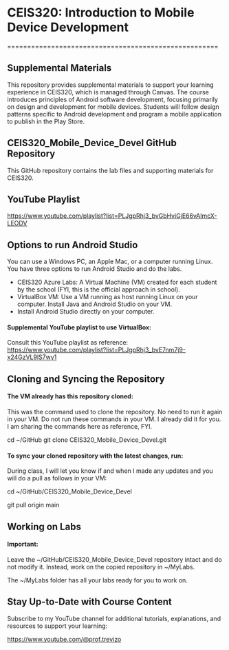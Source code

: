 # CEIS320: Introduction to Mobile Device Development
=====================================================

Supplemental Materials
-----------------------

This repository provides supplemental materials to support your learning experience in CEIS320, which is managed through Canvas. The course introduces principles of Android software development, focusing primarily on design and development for mobile devices. Students will follow design patterns specific to Android development and program a mobile application to publish in the Play Store.

## CEIS320_Mobile_Device_Devel GitHub Repository

This GitHub repository contains the lab files and supporting materials for CEIS320.

## YouTube Playlist

https://www.youtube.com/playlist?list=PLJgpRhj3_bvGbHviGjE66vAlmcX-LEODV

## Options to run Android Studio

You can use a Windows PC, an Apple Mac, or a computer running Linux. You have three options to run Android Studio and do the labs.

<ul>
<li> CEIS320 Azure Labs: A Virtual Machine (VM) created for each student by the school (FYI, this is the official approach in school).</li>
<li> VirtualBox VM: Use a VM running as host running Linux on your computer. Install Java and Android Studio on your VM.</li>
<li> Install Android Studio directly on your computer.</li>
</ul>

#### Supplemental YouTube playlist to use VirtualBox:

Consult this YouTube playlist as reference: 
https://www.youtube.com/playlist?list=PLJgpRhj3_bvE7nm7j9-x24GzVL9lS7wy1

## Cloning and Syncing the Repository

#### The VM already has this repository cloned:

This was the command used to clone the repository. No need to run it again in your VM. Do not run these commands in your VM. I already did it for you. I am sharing the commands here as reference, FYI.

cd ~/GitHub
git clone CEIS320_Mobile_Device_Devel.git

#### To sync your cloned repository with the latest changes, run:

During class, I will let you know if and when I made any updates and you will do a pull as follows in your VM:

cd ~/GitHub/CEIS320_Mobile_Device_Devel

git pull origin main

## Working on Labs

#### Important:

Leave the ~/GitHub/CEIS320_Mobile_Device_Devel repository intact and do not modify it. Instead, work on the copied repository in ~/MyLabs.

The ~/MyLabs folder has all your labs ready for you to work on.

## Stay Up-to-Date with Course Content

Subscribe to my YouTube channel for additional tutorials, explanations, and resources to support your learning: 

https://www.youtube.com/@prof.trevizo
